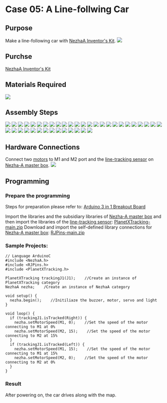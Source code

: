 # Case 05:  A Line-follwing Car
## Purpose
Make a line-following car with [NezhaA Inventor's Kit](https://www.elecfreaks.com/elecfreaks-nezha-a-inventor-s-kit-for-arduino.html).
![](./images/neza-a-case-05-01.png)

## Purchse

 [NezhaA Inventor's Kit](https://www.elecfreaks.com/elecfreaks-nezha-a-inventor-s-kit-for-arduino.html)

## Materials Required

![](./images/neza-a-case-05-02.png)
## Assembly Steps
![](./images/neza-a-step-05-01.png)
![](./images/neza-a-step-05-02.png)
![](./images/neza-a-step-05-03.png)
![](./images/neza-a-step-05-04.png)
![](./images/neza-a-step-05-05.png)
![](./images/neza-a-step-05-06.png)
![](./images/neza-a-step-05-07.png)
![](./images/neza-a-step-05-08.png)
![](./images/neza-a-step-05-09.png)
![](./images/neza-a-step-05-10.png)
![](./images/neza-a-step-05-11.png)
![](./images/neza-a-step-05-12.png)
![](./images/neza-a-step-05-13.png)
![](./images/neza-a-step-05-14.png)
![](./images/neza-a-step-05-15.png)
![](./images/neza-a-step-05-16.png)
![](./images/neza-a-step-05-17.png)
![](./images/neza-a-step-05-18.png)
![](./images/neza-a-step-05-19.png)
![](./images/neza-a-step-05-20.png)
![](./images/neza-a-step-05-21.png)
![](./images/neza-a-step-05-22.png)
![](./images/neza-a-step-05-23.png)
![](./images/neza-a-step-05-24.png)
![](./images/neza-a-step-05-25.png)
![](./images/neza-a-step-05-26.png)
![](./images/neza-a-step-05-27.png)
![](./images/neza-a-step-05-28.png)
![](./images/neza-a-step-05-29.png)
![](./images/neza-a-step-05-30.png)
![](./images/neza-a-step-05-31.png)
![](./images/neza-a-step-05-32.png)
![](./images/neza-a-step-05-33.png)
![](./images/neza-a-step-05-34.png)
![](./images/neza-a-step-05-35.png)
![](./images/neza-a-step-05-36.png)
![](./images/neza-a-step-05-37.png)
![](./images/neza-a-step-05-38.png)
![](./images/neza-a-step-05-39.png)

## Hardware Connections

Connect two [motors](https://www.elecfreaks.com/geekservo-motor-2kg-compatible-with-lego.html) to M1 and M2 port and the [line-tracking sensor](https://www.elecfreaks.com/planetx-tracking.html) on [Nezha-A master box](https://www.elecfreaks.com/arduino-3-in-1-master-control-box.html). ![](./images/neza-a-case-05-03.png)

## Programming

### Prepare the programming

Steps for preparation please refer to: [Arduino 3 in 1 Breakout Board](https://www.elecfreaks.com/learn-en/Arduino-3-in-1-box/Arduino-3-in-1-box.html)

Import the libraries and the subsidiary libraries of [Nezha-A master box](https://www.elecfreaks.com/arduino-3-in-1-master-control-box.html) and then import the libraries of the [line-tracking sensor](https://www.elecfreaks.com/planetx-tracking.html):  [PlanetXTracking-main.zip](https://github.com/elecfreaks/PlanetXTracking/archive/refs/heads/main.zip)
Download and import the self-defined library connections for [Nezha-A master box](https://www.elecfreaks.com/arduino-3-in-1-master-control-box.html): [RJPins-main.zip](https://github.com/elecfreaks/RJPins/archive/refs/heads/main.zip)

### Sample Projects:

```
// Language ArduinoC
#include <NezhaA.h>
#include <RJPins.h>
#include <PlanetXTracking.h>

PlanetXTracking trackingJ1(J1);    //Create an instance of PlanetXTracking category
NezhaA nezha;    /Create an instance of NezhaA category

void setup() {
  nezha.begin();    //Initiliaze the buzzer, motor, servo and light
}

void loop() {
  if (trackingJ1.isTracked(Right)) {
    nezha.setMotorSpeed(M1, 0);    //Set the speed of the motor connecting to M1 at 0%
    nezha.setMotorSpeed(M2, 15);    //Set the speed of the motor connecting to M2 at 15%
  }
  if (trackingJ1.isTracked(Left)) {
    nezha.setMotorSpeed(M1, 15);    //Set the speed of the motor connecting to M1 at 15%
    nezha.setMotorSpeed(M2, 0);    //Set the speed of the motor connecting to M2 at 0%
  }  
}
```

### Result
After powering on, the car drives along with the map. 

